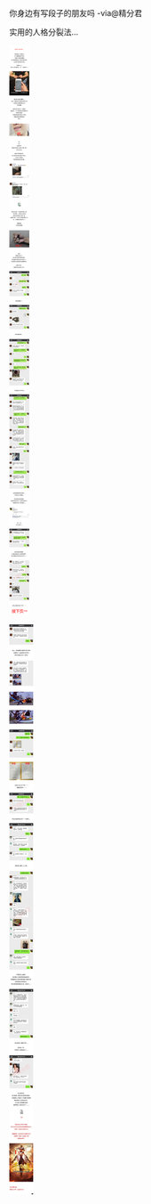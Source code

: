 你身边有写段子的朋友吗 -via@精分君

实用的人格分裂法...

![090e653806f745b58a5beb5b876a8122.jpg](https://raw.githubusercontent.com/wxlzmt/cdn1/master/ext/qw/groups/30032/090e653806f745b58a5beb5b876a8122.jpg)

![4871a4e07d7e4d09a91076625c3ca4ac.jpg](https://raw.githubusercontent.com/wxlzmt/cdn1/master/ext/qw/groups/30032/4871a4e07d7e4d09a91076625c3ca4ac.jpg)
